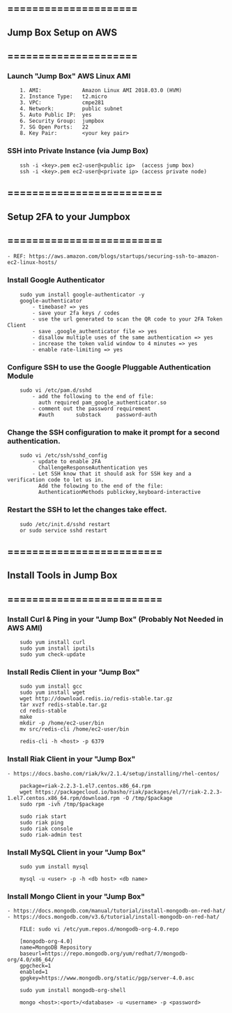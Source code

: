 
## =====================
## Jump Box Setup on AWS
## =====================


### Launch "Jump Box" AWS Linux AMI

```
    1. AMI:             Amazon Linux AMI 2018.03.0 (HVM)
    2. Instance Type:   t2.micro
    3. VPC:             cmpe281
    4. Network:         public subnet
    5. Auto Public IP:  yes
    6. Security Group:  jumpbox 
    7. SG Open Ports:   22
    8. Key Pair:        <your key pair>
```    

### SSH into Private Instance (via Jump Box)

```
    ssh -i <key>.pem ec2-user@<public ip>  (access jump box)
    ssh -i <key>.pem ec2-user@<private ip> (access private node)
```


## =========================
## Setup 2FA to your Jumpbox
## =========================

	- REF: https://aws.amazon.com/blogs/startups/securing-ssh-to-amazon-ec2-linux-hosts/

### Install Google Authenticator

```
	sudo yum install google-authenticator -y
	google-authenticator 
		- timebase? => yes
		- save your 2fa keys / codes
		- use the url generated to scan the QR code to your 2FA Token Client
		- save .google_authenticator file => yes
		- disallow multiple uses of the same authentication => yes
		- increase the token valid window to 4 minutes => yes
		- enable rate-limiting => yes
```

### Configure SSH to use the Google Pluggable Authentication Module

```
	sudo vi /etc/pam.d/sshd
		- add the following to the end of file:
		  auth required pam_google_authenticator.so
		- comment out the password requirement
		  #auth       substack     password-auth
```

### Change the SSH configuration to make it prompt for a second authentication.

```
	sudo vi /etc/ssh/sshd_config
		- update to enable 2FA
		  ChallengeResponseAuthentication yes
		- Let SSH know that it should ask for SSH key and a verification code to let us in.
          Add the folowing to the end of the file:
          AuthenticationMethods publickey,keyboard-interactive
```

### Restart the SSH to let the changes take effect.

```
	sudo /etc/init.d/sshd restart 
	or sudo service sshd restart
```


## =========================
## Install Tools in Jump Box
## =========================


### Install Curl & Ping in your "Jump Box" (Probably Not Needed in AWS AMI)
```
	sudo yum install curl
	sudo yum install iputils
	sudo yum check-update
```

### Install Redis Client in your "Jump Box"
```
	sudo yum install gcc
	sudo yum install wget
	wget http://download.redis.io/redis-stable.tar.gz
	tar xvzf redis-stable.tar.gz
	cd redis-stable
	make
	mkdir -p /home/ec2-user/bin
	mv src/redis-cli /home/ec2-user/bin
	
	redis-cli -h <host> -p 6379
```

### Install Riak Client in your "Jump Box"

	- https://docs.basho.com/riak/kv/2.1.4/setup/installing/rhel-centos/
```	
	package=riak-2.2.3-1.el7.centos.x86_64.rpm
	wget https://packagecloud.io/basho/riak/packages/el/7/riak-2.2.3-1.el7.centos.x86_64.rpm/download.rpm -O /tmp/$package
	sudo rpm -ivh /tmp/$package

	sudo riak start
	sudo riak ping
	sudo riak console
	sudo riak-admin test
```

### Install MySQL Client in your "Jump Box"
```	
	sudo yum install mysql
	
	mysql -u <user> -p -h <db host> <db name>
```

### Install Mongo Client in your "Jump Box"

	- https://docs.mongodb.com/manual/tutorial/install-mongodb-on-red-hat/
	- https://docs.mongodb.com/v3.6/tutorial/install-mongodb-on-red-hat/

```
	FILE: sudo vi /etc/yum.repos.d/mongodb-org-4.0.repo

	[mongodb-org-4.0]
	name=MongoDB Repository
	baseurl=https://repo.mongodb.org/yum/redhat/7/mongodb-org/4.0/x86_64/
	gpgcheck=1
	enabled=1
	gpgkey=https://www.mongodb.org/static/pgp/server-4.0.asc

	sudo yum install mongodb-org-shell
	
	mongo <host>:<port>/<database> -u <username> -p <password>
```




	
